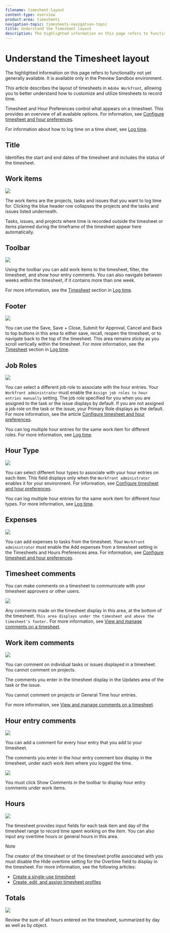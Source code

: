 ```yaml
---
filename: timesheet-layout
content-type: overview
product-area: timesheets
navigation-topic: timesheets-navigation-topic
title: Understand the Timesheet layout
description: The highlighted information on this page refers to functionality not yet generally available. It is available only in the Preview Sandbox environment.
---
```


# Understand the Timesheet layout

The highlighted information on this page refers to functionality not yet generally available. It is available only in the Preview Sandbox environment.

This article describes the layout of timesheets in `Adobe Workfront`, allowing you to better understand how to customize and utilize timesheets to record time.&nbsp;

Timesheet and Hour Preferences control what appears on a timesheet. This provides an overview of all available options.&nbsp;For information, see [Configure timesheet and hour preferences](../../administration-and-setup/set-up-workfront/configure-timesheets-schedules/timesheet-and-hour-preferences.md).

For information about how to log time on a time sheet, see [Log time](../../timesheets/create-and-manage-timesheets/log-time.md).

## Title

Identifies the start and end dates of the timesheet and includes the status of the timesheet.&nbsp;

## Work items

![](assets/timesheet-object-names-nwe-350x518.png)

The work items are the projects, tasks and issues that you want to log time for. Clicking the blue header row collapses the projects and the tasks and issues listed underneath.

Tasks, issues, and projects where time is recorded outside the timesheet or items planned during the timeframe of the timesheet appear here automatically.

## Toolbar

![](assets/timesheet-toolbar-nwe-350x17.png)

Using the toolbar you can add work items to the timesheet, filter, the timesheet, and show hour entry comments. You can also navigate between weeks within the timesheet, if it contains more than one week.

For more information, see the [Timesheet](../../timesheets/create-and-manage-timesheets/log-time.md#timesheet) section in [Log time](../../timesheets/create-and-manage-timesheets/log-time.md).

## Footer

![](assets/timesheet-footer-nwe-350x20.png)

You can use the Save, Save + Close, Submit for Approval, Cancel and Back to top buttons in this area to either save, recall, reopen the timesheet, or to navigate back to the top of the timesheet. This area remains sticky as you scroll vertically within the timesheet. For more information, see the [Timesheet](../../timesheets/create-and-manage-timesheets/log-time.md#timesheet) section in [Log time](../../timesheets/create-and-manage-timesheets/log-time.md).

## Job&nbsp;Roles

![](assets/timesheet-job-role-area-nwe.png)

You can select a different job role to associate with the hour entries. Your `Workfront administrator` must enable the `Assign job roles to hour entries manually` setting. The job role specified for you when you are assigned to the task or the issue displays by default. If you are not assigned a job role on the task or the issue, your Primary Role displays as the default. For more information, see the article [Configure timesheet and hour preferences](../../administration-and-setup/set-up-workfront/configure-timesheets-schedules/timesheet-and-hour-preferences.md).

You can log multiple hour entries for the same work item for different roles.&nbsp;For more information, see [Log time](../../timesheets/create-and-manage-timesheets/log-time.md).

## Hour Type

![](assets/timsheet-hour-type-nwe.png)

You can select different hour types to associate with your hour entries on each item. This field displays only when the `Workfront administrator` enables it for your environment. For information, see [Configure timesheet and hour preferences](../../administration-and-setup/set-up-workfront/configure-timesheets-schedules/timesheet-and-hour-preferences.md).

You can log multiple hour entries for the same work item for different hour types.&nbsp;For more information, see [Log time](../../timesheets/create-and-manage-timesheets/log-time.md).

## Expenses

![](assets/timesheet-expenses-area-nwe.png)

You can add expenses to tasks from the timesheet. Your `Workfront administrator` must enable the Add expenses from a timesheet setting in the Timesheets and Hours Preferences area.&nbsp;For information, see [Configure timesheet and hour preferences](../../administration-and-setup/set-up-workfront/configure-timesheets-schedules/timesheet-and-hour-preferences.md).

## Timesheet comments

You can make comments on a timesheet to communicate with your timesheet approvers or other users.

![](assets/timesheet-recent-updates-area-and-new-comment-option-nwe-350x155.png)

Any comments made on the timesheet display in this area, at the bottom of the timesheet. `This area displays under the timesheet and above the timesheet's footer.` For more information, see [View and manage comments on a timesheet](../../timesheets/create-and-manage-timesheets/view-and-manage-comments-timesheets.md).

## Work item comments

![](assets/timesheet-item-comments-area-nwe.png)

You can comment on individual tasks or issues displayed in a timesheet. You cannot comment on projects.

The comments you enter in the timesheet display in the Updates area of the task or the issue.

You cannot comment on projects or General Time hour entries.

For more information, see [View and manage comments on a timesheet](../../timesheets/create-and-manage-timesheets/view-and-manage-comments-timesheets.md).

## Hour entry comments

![](assets/hour-entry-comment-orange-triangle-classic.png)

You can add a comment for every hour entry that you add to your timesheet.

The comments you enter in the hour entry comment box display in the timesheet, under each work item where you logged the time.

![](assets/hour-entry-comment-under-task-in-timesheet-classic-350x51.png)

You must click Show Comments in the toolbar to display hour entry comments under work items.

## Hours

![](assets/timesheet-hours-area-nwe-350x377.png)

The timesheet provides input fields for each task item and day of the timesheet range to record time spent working on the item.&nbsp;You can also input any overtime hours or general hours in this area.

>[!NOTE]
>
>The creator of the timesheet or of the timesheet profile associated with you must disable the Hide overtime setting for the Overtime field to display in the timesheet.&nbsp;For more information, see the following articles:
>
>* [Create a single-use timesheet](../../timesheets/create-and-manage-timesheets/create-tmshts.md) 
>* [Create, edit, and assign timesheet profiles](../../timesheets/create-and-manage-timesheets/create-timesheet-profiles.md) 
>

## Totals

![](assets/timesheet-totals-highlighted-nwe-350x381.png)

Review the sum of all hours entered on the timesheet, summarized by day as well as by object.
